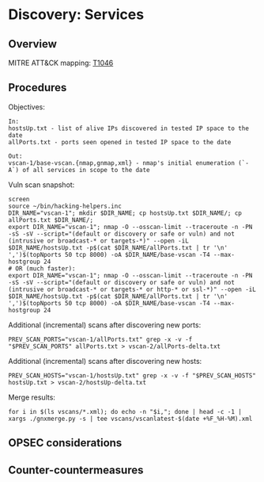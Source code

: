 
# Discovery: Services

## Overview

MITRE ATT&CK mapping: [T1046](https://attack.mitre.org/techniques/T1046/)

## Procedures

Objectives:

```
In:
hostsUp.txt - list of alive IPs discovered in tested IP space to the date
allPorts.txt - ports seen opened in tested IP space to the date

Out:
vscan-1/base-vscan.{nmap,gnmap,xml} - nmap's initial enumeration (`-A`) of all services in scope to the date
```

Vuln scan snapshot:

```
screen
source ~/bin/hacking-helpers.inc
DIR_NAME="vscan-1"; mkdir $DIR_NAME; cp hostsUp.txt $DIR_NAME/; cp allPorts.txt $DIR_NAME/;
export DIR_NAME="vscan-1"; nmap -O --osscan-limit --traceroute -n -PN -sS -sV --script="(default or discovery or safe or vuln) and not (intrusive or broadcast-* or targets-*)" --open -iL $DIR_NAME/hostsUp.txt -p$(cat $DIR_NAME/allPorts.txt | tr '\n' ',')$(topNports 50 tcp 8000) -oA $DIR_NAME/base-vscan -T4 --max-hostgroup 24
# OR (much faster):
export DIR_NAME="vscan-1"; nmap -O --osscan-limit --traceroute -n -PN -sS -sV --script="(default or discovery or safe or vuln) and not (intrusive or broadcast-* or targets-* or http-* or ssl-*)" --open -iL $DIR_NAME/hostsUp.txt -p$(cat $DIR_NAME/allPorts.txt | tr '\n' ',')$(topNports 50 tcp 8000) -oA $DIR_NAME/base-vscan -T4 --max-hostgroup 24
```

Additional (incremental) scans after discovering new ports:

```
PREV_SCAN_PORTS="vscan-1/allPorts.txt" grep -x -v -f "$PREV_SCAN_PORTS" allPorts.txt > vscan-2/allPorts-delta.txt
```

Additional (incremental) scans after discovering new hosts:

```
PREV_SCAN_HOSTS="vscan-1/hostsUp.txt" grep -x -v -f "$PREV_SCAN_HOSTS" hostsUp.txt > vscan-2/hostsUp-delta.txt
```

Merge results:

```
for i in $(ls vscans/*.xml); do echo -n "$i,"; done | head -c -1 |  xargs ./gnxmerge.py -s | tee vscans/vscanlatest-$(date +%F_%H-%M).xml
```

## OPSEC considerations

## Counter-countermeasures
